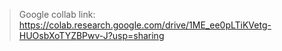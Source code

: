 > Google collab link: https://colab.research.google.com/drive/1ME_ee0pLTiKVetg-HUOsbXoTYZBPwv-J?usp=sharing
